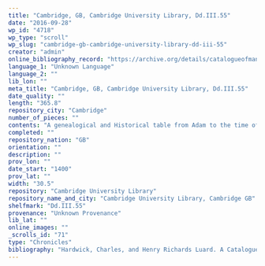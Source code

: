```yaml
---
title: "Cambridge, GB, Cambridge University Library, Dd.III.55"
date: "2016-09-28"
wp_id: "4718"
wp_type: "scroll"
wp_slug: "cambridge-gb-cambridge-university-library-dd-iii-55"
creator: "admin"
online_bibliography_record: "https://archive.org/details/catalogueofmanus01cambuoft p.151"
language_1: "Unknown Language"
language_2: ""
lib_lon: ""
meta_title: "Cambridge, GB, Cambridge University Library, Dd.III.55"
date_quality: ""
length: "365.8"
repository_city: "Cambridge"
number_of_pieces: ""
contents: "A genealogical and Historical table from Adam to the time of the Apostles."
completed: ""
repository_nation: "GB"
orientation: ""
description: ""
prov_lon: ""
date_start: "1400"
prov_lat: ""
width: "30.5"
repository: "Cambridge University Library"
repository_name_and_city: "Cambridge University Library, Cambridge GB"
shelfmark: "Dd.III.55"
provenance: "Unknown Provenance"
lib_lat: ""
online_images: ""
_scrolls_id: "71"
type: "Chronicles"
bibliography: "Hardwick, Charles, and Henry Richards Luard. A Catalogue of the Manuscripts Preserved in the Library of the University of Cambridge. Vol. I. Studies of the University Press. London: Hamilton, Adams, and Co., 1858. p. 151"
---
```



